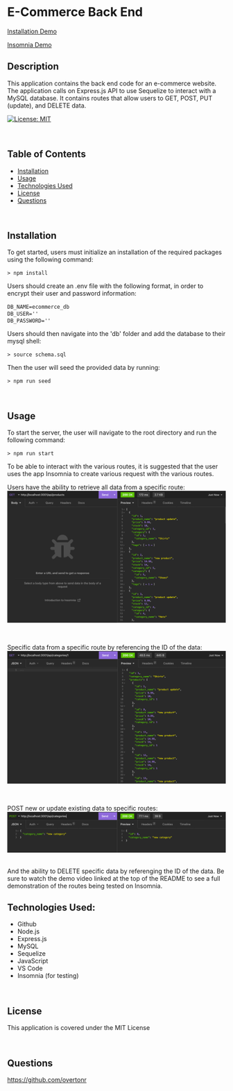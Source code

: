 
# E-Commerce Back End
[Installation Demo](https://drive.google.com/file/d/1MkZm8vAvVo8_mE6LQGZyuENIoHZGO-G3/view)
<br>

[Insomnia Demo](https://drive.google.com/file/d/15xjPessrD95KpUySeCRJp5Sx5lKSknbR/view)

## Description
This application contains the back end code for an e-commerce website. The application calls on Express.js API to use Sequelize to interact with a MySQL database. It contains routes that allow users to GET, POST, PUT (update), and DELETE data.


[![License: MIT](https://img.shields.io/badge/License-MIT-yellow.svg)](https://opensource.org/licenses/MIT)

<br>

## Table of Contents

- [Installation](#installation)
- [Usage](#usage)
- [Technologies Used](#technologies-used)
- [License](#license)
- [Questions](#questions)

<br>

## Installation

To get started, users must initialize an installation of the required packages using the following command:

```
> npm install
```
Users should create an .env file with the following format, in order to encrypt their user and password information:
```
DB_NAME=ecommerce_db
DB_USER=''
DB_PASSWORD=''
```
Users should then navigate into the 'db' folder and add the database to their mysql shell:
```
> source schema.sql
```
Then the user will seed the provided data by running:

```
> npm run seed
```
<br>

## Usage
To start the server, the user will navigate to the root directory and run the following command:
```
> npm run start
```
To be able to interact with the various routes, it is suggested that the user uses the app Insomnia to create various request with the various routes.

Users have the ability to retrieve all data from a specific route:
![Get all response example](./assets/get-all-ss.png)

<br>

Specific data from a specific route by referencing the ID of the data:
![Get by ID example](./assets/get-id-ss.png)

<br>

POST new or update existing data to specific routes:
![Create new category example](./assets/create-ss.png)

<br>
And the ability to DELETE specific data by referenging the ID of the data. Be sure to watch the demo video linked at the top of the README to see a full demonstration of the routes being tested on Insomnia.

<br>

## Technologies Used:
* Github
* Node.js
* Express.js
* MySQL
* Sequelize
* JavaScript
* VS Code
* Insomnia (for testing)

<br>

## License
This application is covered under the MIT License

<br>

## Questions
https://github.com/overtonr
